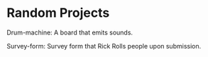 # Random Projects

Drum-machine: A board that emits sounds.

Survey-form: Survey form that Rick Rolls people upon submission.

